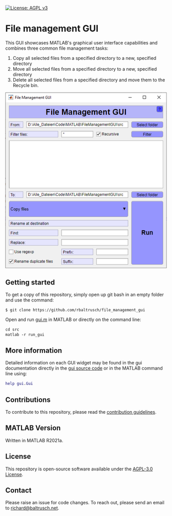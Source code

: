 [![License: AGPL v3](https://img.shields.io/badge/License-AGPL_v3-blue.svg)](https://www.gnu.org/licenses/agpl-3.0)

# File management GUI

This GUI showcases MATLAB's graphical user interface capabilities and combines three common file management tasks:

1) Copy all selected files from a specified directory to a new, specified directory
1) Move all selected files from a specified directory to a new, specified directory
1) Delete all selected files from a specified directory and move them to the Recycle bin.

![Screenshot of the graphical user interface](https://github.com/rbaltrusch/file_management_gui/blob/main/media/screenshot.png?raw=true)

## Getting started

To get a copy of this repository, simply open up git bash in an empty folder and use the command:

    $ git clone https://github.com/rbaltrusch/file_management_gui

Open and run [gui.m](https://github.com/rbaltrusch/file_management_gui/blob/main/src/gui.m) in MATLAB or directly on the command line:

    cd src
    matlab -r run_gui

## More information

Detailed information on each GUI widget may be found in the gui documentation directly in the [gui source code](https://github.com/rbaltrusch/file_management_gui/blob/main/src/gui.m) or in the MATLAB command line using:
```MATLAB
help gui.Gui
```

## Contributions

To contribute to this repository, please read the [contribution guidelines](CONTRIBUTING.md).

## MATLAB Version

Written in MATLAB R2021a.

## License

This repository is open-source software available under the [AGPL-3.0 License](https://github.com/rbaltrusch/file_management_gui/blob/main/LICENSE).

## Contact

Please raise an issue for code changes. To reach out, please send an email to richard@baltrusch.net.
